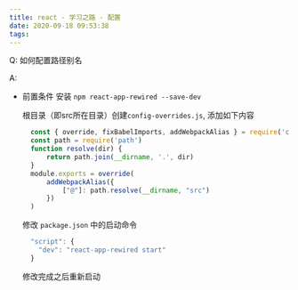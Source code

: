 ```yaml
--- 
title: react - 学习之路 - 配置
date: 2020-09-18 09:53:38
tags:
---
```


  Q: 如何配置路径别名

  A: 
  * 前置条件 安装 `npm react-app-rewired --save-dev`

    根目录（即src所在目录）创建`config-overrides.js`, 添加如下内容

    ~~~js
      const { override, fixBabelImports, addWebpackAlias } = require('customize-cra')
      const path = require('path')
      function resolve(dir) {
          return path.join(__dirname, '.', dir)
      }
      module.exports = override(
          addWebpackAlias({
              ["@"]: path.resolve(__dirname, "src")
          })
      )
    ~~~

    修改 `package.json` 中的启动命令

    ~~~js
      "script": {
        "dev": "react-app-rewired start"
      }
    ~~~
    
    修改完成之后重新启动
